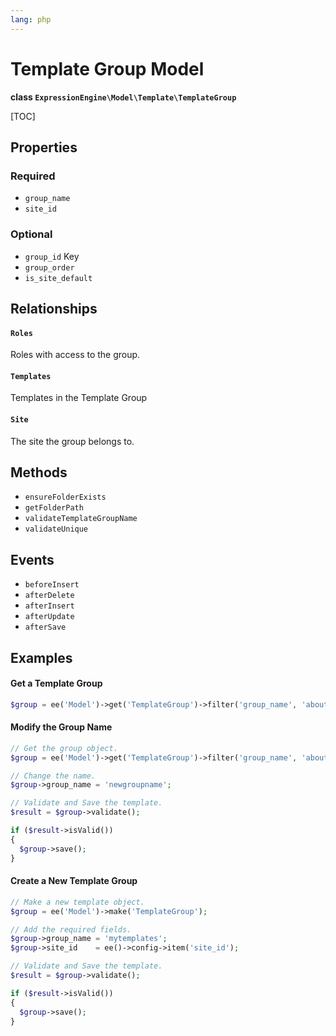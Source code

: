 ```yaml
---
lang: php
---
```


<!--
    This source file is part of the open source project
    ExpressionEngine User Guide (https://github.com/ExpressionEngine/ExpressionEngine-User-Guide)

    @link      https://expressionengine.com/
    @copyright Copyright (c) 2003-2021, Packet Tide, LLC (https://packettide.com)
    @license   https://expressionengine.com/license Licensed under Apache License, Version 2.0
-->

# Template Group Model

**class `ExpressionEngine\Model\Template\TemplateGroup`**

[TOC]

## Properties

### Required

- `group_name`
- `site_id`

### Optional

- `group_id` Key
- `group_order`
- `is_site_default`

## Relationships

#### `Roles`

Roles with access to the group.

#### `Templates`

Templates in the Template Group

#### `Site`

The site the group belongs to.

## Methods

- `ensureFolderExists`
- `getFolderPath`
- `validateTemplateGroupName`
- `validateUnique`

## Events

- `beforeInsert`
- `afterDelete`
- `afterInsert`
- `afterUpdate`
- `afterSave`

## Examples

#### Get a Template Group

```php
$group = ee('Model')->get('TemplateGroup')->filter('group_name', 'about')->first();
```

#### Modify the Group Name

```php
// Get the group object.
$group = ee('Model')->get('TemplateGroup')->filter('group_name', 'about')->first();

// Change the name.
$group->group_name = 'newgroupname';

// Validate and Save the template.
$result = $group->validate();

if ($result->isValid())
{
  $group->save();
}
```

#### Create a New Template Group

```php
// Make a new template object.
$group = ee('Model')->make('TemplateGroup');

// Add the required fields.
$group->group_name = 'mytemplates';
$group->site_id    = ee()->config->item('site_id');

// Validate and Save the template.
$result = $group->validate();

if ($result->isValid())
{
  $group->save();
}
```
